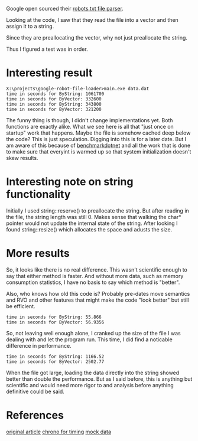 Google open sourced their [robots.txt file parser](https://github.com/google/robotstxt).

Looking at the code, I saw that they read the file into a vector and then assign it to a string.

Since they are preallocating the vector, why not just preallocate the string.

Thus I figured a test was in order.

# Interesting result

```
X:\projects\google-robot-file-loader>main.exe data.dat
time in seconds for ByString: 1061700
time in seconds for ByVector: 332600
time in seconds for ByString: 343800
time in seconds for ByVector: 321200
```

The funny thing is though, I didn't change implementations yet.
Both functions are exactly alike.
What we see here is all that "just once on startup" work that happens.
Maybe the file is somehow cached deep below the code?  This is just speculation.
Digging into this is for a later date.
But I am aware of this because of [benchmarkdotnet](https://github.com/dotnet/BenchmarkDotNet) and all the work that is done to make sure that everyint is warmed up so that system initialization doesn't skew results.

# Interesting note on string functionality
Initially I used string::reserve() to preallocate the string.  But after reading in the file, the string length was still 0.  Makes sense that walking the char\* pointer would not update the internal state of the string.  After looking I found string::resize() which allocates the space and adusts the size.

# More results
So, it looks like there is no real difference.  This wasn't scientific enough to say that either method is faster.  And without more data, such as memory consumption statistics, I have no basis to say which method is "better".

Also, who knows how old this code is?  Probably pre-dates move semantics and RVO and other features that might make the code "look better" but still be efficient.

```
time in seconds for ByString: 55.866
time in seconds for ByVector: 56.9356
```

So, not leaving well enough alone, I cranked up the size of the file I was dealing with and let the program run.  This time, I did find a noticable difference in performance.

```
time in seconds for ByString: 1166.52
time in seconds for ByVector: 2502.77
```

When the file got large, loading the data directly into the string showed better than double the performance.  But as I said before, this is anything but scientific and would need more rigor to and analysis before anything definitive could be said. 


# References
[original article](https://www.osnews.com/story/130245/googles-robots-txt-parser-is-now-open-source/)
[chrono for timing](https://www.pluralsight.com/blog/software-development/how-to-measure-execution-time-intervals-in-c--)
[mock data](https://mockaroo.com/schemas/download)
